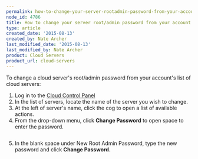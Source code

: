 ```yaml
---
permalink: how-to-change-your-server-rootadmin-password-from-your-account/
node_id: 4786
title: How to change your server root/admin password from your account
type: article
created_date: '2015-08-13'
created_by: Nate Archer
last_modified_date: '2015-08-13'
last_modified_by: Nate Archer
product: Cloud Servers
product_url: cloud-servers
---
```


To change a cloud server's root/admin password from your account's list
of cloud servers:

1.  Log in to the [Cloud Control Panel](https://mycloud.rackspace.com/)
2.  In the list of servers, locate the name of the server you wish
    to change.
3.  At the left of server's name, click the cog to open a list of
    available actions.
4.  From the drop-down menu, click **Change Password** to open space to
    enter the password.

  <img src="{% asset_path cloud-servers/how-to-change-your-server-rootadmin-password-from-your-account/Screen%2520Shot%25202015-08-11%2520at%25201.14.10%2520PM.png %}" alt="" />

5.  In the blank space under New Root Admin Password, type the new
    password and click **Change Password.** 

    <img src="{% asset_path cloud-servers/how-to-change-your-server-rootadmin-password-from-your-account/Screen%2520Shot%25202015-08-11%2520at%25201.16.28%2520PM.png %}" alt="" />
